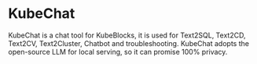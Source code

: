 # KubeChat
KubeChat is a chat tool for KubeBlocks, it is used for Text2SQL, Text2CD, Text2CV, Text2Cluster, Chatbot and troubleshooting. KubeChat adopts the open-source LLM for local serving, so it can promise 100% privacy. 
